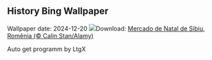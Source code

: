 ## History Bing Wallpaper
Wallpaper date: 2024-12-20
![](https://www.bing.com/th?id=OHR.SibiuRomania_PT-BR7281120144_UHD.jpg&w=1000)Download: [Mercado de Natal de Sibiu, Romênia (© Calin Stan/Alamy)](https://www.bing.com/th?id=OHR.SibiuRomania_PT-BR7281120144_UHD.jpg)

Auto get programm by LtgX
